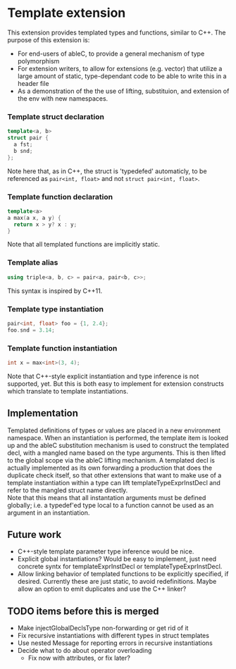 Template extension
==================

This extension provides templated types and functions, similar to C++.
The purpose of this extension is:
* For end-users of ableC, to provide a general mechanism of type polymorphism
* For extension writers, to allow for extensions (e.g. vector) that utilize a large amount of static,
type-dependant code to be able to write this in a header file
* As a demonstration of the the use of lifting, substituion, and extension of the env with new
namespaces.  

### Template struct declaration
```c++
template<a, b>
struct pair {
  a fst;
  b snd;
};
```
Note here that, as in C++, the struct is 'typedefed' automaticly, to be referenced as
`pair<int, float>` and not `struct pair<int, float>`.

### Template function declaration
```c++
template<a>
a max(a x, a y) {
  return x > y? x : y;
}
```
Note that all templated functions are implicitly static.  

### Template alias
```c++
using triple<a, b, c> = pair<a, pair<b, c>>;
```
This syntax is inspired by C++11.

### Template type instantiation
```c++
pair<int, float> foo = {1, 2.4};
foo.snd = 3.14;
```

### Template function instantiation
```c++
int x = max<int>(3, 4);
```
Note that C++-style explicit instantiation and type inference is not supported, yet.  But this is
both easy to implement for extension constructs which translate to template instantiations.  

## Implementation
Templated definitions of types or values are placed in a new environment namespace.  When an
instantiation is performed, the template item is looked up and the ableC substitution mechanism is
used to construct the templated decl, with a mangled name based on the type arguments.  This is then
lifted to the global scope via the ableC lifting mechanism.
A templated decl is actually implemented as its own forwarding a production that does the duplicate
check itself, so that other extensions that want to make use of a template instantiation within a type
can lift templateTypeExprInstDecl and refer to the mangled struct name directly.  
Note that this means that all instantation arguments must be defined globally; i.e. a typedef'ed type
local to a function cannot be used as an argument in an instantiation.

## Future work
* C++-style template parameter type inference would be nice.
* Explicit global instantiations? Would be easy to implement, just need concrete syntx for
templateExprInstDecl or templateTypeExprInstDecl.
* Allow linking behavior of templated functions to be explicitly specified, if desired. Currently
these are just static, to avoid redefinitions. Maybe allow an option to emit duplicates and use the
C++ linker?

## TODO items before this is merged
* Make injectGlobalDeclsType non-forwarding or get rid of it
* Fix recursive instantiations with different types in struct templates
* Use nested Message for reporting errors in recursive instantiations
* Decide what to do about operator overloading
  * Fix now with attributes, or fix later?  